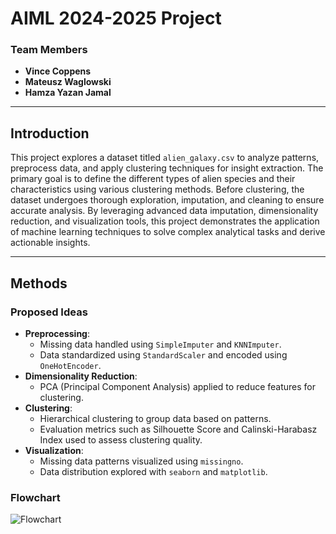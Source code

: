 # **AIML 2024-2025 Project**

### **Team Members**
- **Vince Coppens**
- **Mateusz Waglowski**
- **Hamza Yazan Jamal**

---

## **Introduction**

This project explores a dataset titled `alien_galaxy.csv` to analyze patterns, preprocess data, and apply clustering techniques for insight extraction. The primary goal is to define the different types of alien species and their characteristics using various clustering methods. Before clustering, the dataset undergoes thorough exploration, imputation, and cleaning to ensure accurate analysis. By leveraging advanced data imputation, dimensionality reduction, and visualization tools, this project demonstrates the application of machine learning techniques to solve complex analytical tasks and derive actionable insights.

---

## **Methods**

### **Proposed Ideas**
- **Preprocessing**:
  - Missing data handled using `SimpleImputer` and `KNNImputer`.
  - Data standardized using `StandardScaler` and encoded using `OneHotEncoder`.
- **Dimensionality Reduction**:
  - PCA (Principal Component Analysis) applied to reduce features for clustering.
- **Clustering**:
  - Hierarchical clustering to group data based on patterns.
  - Evaluation metrics such as Silhouette Score and Calinski-Harabasz Index used to assess clustering quality.
- **Visualization**:
  - Missing data patterns visualized using `missingno`.
  - Data distribution explored with `seaborn` and `matplotlib`.

### **Flowchart**
![Flowchart](flowchart.png)